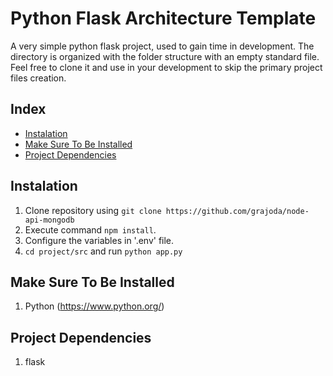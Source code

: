 # Python Flask Architecture Template

A very simple python flask project, used to gain time in development. The directory is organized with the folder structure with an empty standard file.  
Feel free to clone it and use in your development to skip the primary project files creation.

## Index
- [Instalation](#instalation)
- [Make Sure To Be Installed](#make-sure-to-be-installed)
- [Project Dependencies](#project-dependencies)

## Instalation
1. Clone repository using `git clone https://github.com/grajoda/node-api-mongodb`
2. Execute command `npm install`.
3. Configure the variables in '.env' file.
4. `cd project/src` and run `python app.py` 

## Make Sure To Be Installed
1. Python (https://www.python.org/)

## Project Dependencies
1. flask